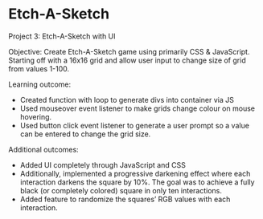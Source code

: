 # Etch-A-Sketch

Project 3: Etch-A-Sketch with UI

Objective: Create Etch-A-Sketch game using primarily CSS & JavaScript. Starting off with a 16x16 grid and allow user input to change size of grid from values 1-100.

Learning outcome:

- Created function with loop to generate divs into container via JS
- Used mouseover event listener to make grids change colour on mouse hovering.
- Used button click event listener to generate a user prompt so a value can be entered to change the grid size.

Additional outcomes:

- Added UI completely through JavaScript and CSS
- Additionally, implemented a progressive darkening effect where each interaction darkens the square by 10%. The goal was to achieve a fully black (or completely colored) square in only ten interactions.
- Added feature to randomize the squares’ RGB values with each interaction.

